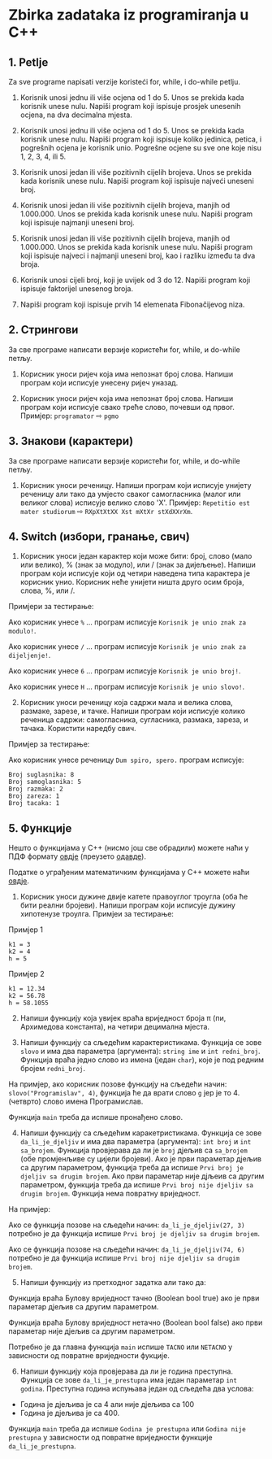 # Zbirka zadataka iz programiranja u C++

## 1. Petlje

Za sve programe napisati verzije koristeći for, while, i do-while petlju.

1. Korisnik unosi jednu ili više ocjena od 1 do 5. Unos se prekida kada korisnik unese nulu. Napiši program koji ispisuje prosjek unesenih ocjena, na dva decimalna mjesta.

2. Korisnik unosi jednu ili više ocjena od 1 do 5. Unos se prekida kada korisnik unese nulu. Napiši program koji ispisuje koliko jedinica, petica, i pogrešnih ocjena je korisnik unio. Pogrešne ocjene su sve one koje nisu 1, 2, 3, 4, ili 5.

3. Korisnik unosi jedan ili više pozitivnih cijelih brojeva. Unos se prekida kada korisnik unese nulu. Napiši program koji ispisuje najveći uneseni broj.

4. Korisnik unosi jedan ili više pozitivnih cijelih brojeva, manjih od 1.000.000. Unos se prekida kada korisnik unese nulu. Napiši program koji ispisuje najmanji uneseni broj.

5. Korisnik unosi jedan ili više pozitivnih cijelih brojeva, manjih od 1.000.000. Unos se prekida kada korisnik unese nulu. Napiši program koji ispisuje najveci i najmanji uneseni broj, kao i razliku između ta dva broja.

6. Korisnik unosi cijeli broj, koji je uvijek od 3 do 12. Napiši program koji ispisuje faktorijel unesenog broja.

7. Napiši program koji ispisuje prvih 14 elemenata Fibonačijevog niza.

## 2. Стрингови

За све програме написати верзије користећи for, while, и do-while петљу.

1. Корисник уноси ријеч која има непознат број слова. Напиши програм који исписује унесену ријеч уназад.

2. Корисник уноси ријеч која има непознат број слова. Напиши програм који исписује свако треће слово, почевши од првог. Примјер: `programator` ⇨ `pgmo`

## 3. Знакови (карактери)

За све програме написати верзије користећи for, while, и do-while петљу.

1. Корисник уноси реченицу. Напиши програм који исписује унијету реченицу али тако да умјесто сваког самогласника (малог или великог слова) исписује велико слово 'Х'. Примјер: `Repetitio est mater studiorum` ⇨ `RXpXtXtXX Xst mXtXr stXdXXrXm`.

## 4. Switch (избори, гранање, свич)

1. Корисник уноси један карактер који може бити: број, слово (мало или велико), % (знак за модуло), или / (знак за дијељење). Напиши програм који исписује који од четири наведена типа карактера је корисник унио. Корисник неће унијети ништа друго осим броја, слова, %, или /.

Примјери за тестирање:

Ако корисник унесе `%` ... програм исписује `Korisnik je unio znak za modulo!`.

Ако корисник унесе `/` ... програм исписује `Korisnik je unio znak za dijeljenje!`.

Ако корисник унесе `6` ... програм исписује `Korisnik je unio broj!`.

Ако корисник унесе `H` ... програм исписује `Korisnik je unio slovo!`.

2. Корисник уноси реченицу која садржи мала и велика слова, размаке, зарезе, и тачке. Напиши програм који исписује колико реченица садржи: самогласника, сугласника, размака, зареза, и тачака. Користити наредбу свич.

Примјер за тестирање:

Ако корисник унесе реченицу `Dum spiro, spero.` програм исписује:

```
Broj suglasnika: 8
Broj samoglasnika: 5
Broj razmaka: 2
Broj zareza: 1
Broj tacaka: 1
```

## 5. Функције

Нешто о функцијама у С++ (нисмо још све обрадили) можете наћи у ПДФ формату [овдје](https://github.com/gweler/zbirka/blob/main/Ne%C5%A1to%20o%20funkcijama%20u%20C%2B%2B.pdf) (преузето [одавде](https://www.geeksforgeeks.org/functions-in-cpp/)).

Податке о уграђеним математичким функцијама у С++ можете наћи [овдје](https://en.cppreference.com/w/cpp/numeric/math).

1. Корисник уноси дужине двије катете правоуглог троугла (оба ће бити реални бројеви). Напиши програм који исписује дужину хипотенузе троулга. Примјеи за тестирање:

Примјер 1

```
k1 = 3
k2 = 4
h = 5
```

Примјер 2

```
k1 = 12.34
k2 = 56.78
h = 58.1055
```

2. Напиши функцију која увијек враћа вриједност броја π (пи, Архимедова константа), на четири децимална мјеста.

3. Напиши функцију са сљедећим карактеристикама. Функција се зове `slovo` и има два параметра (аргумента): `string ime` и `int redni_broj`. Функција враћа једно слово из имена (један `char`), које је под редним бројем `redni_broj`.

На примјер, ако корисник позове функцију на сљедећи начин: `slovo("Programislav", 4)`, функција ће да врати слово `g` јер је то 4. (четврто) слово имена Програмислав.

Функција `main` треба да испише пронађено слово.

4. Напиши функцију са сљедећим каракетристикама. Функција се зове `da_li_je_djeljiv` и има два параметра (аргумента): `int broj` и `int sa_brojem`. Функција провјерава да ли је `broj` дјељив са `sa_brojem` (обе промјенљиве су цијели бројеви). Ако је први параметар дјељив са другим параметром, функција треба да испише `Prvi broj je djeljiv sa drugim brojem`. Ако први параметар није дјљеив са другим параметром, функција треба да испише `Prvi broj nije djeljiv sa drugim brojem`. Функција нема повратну вриједност.

На примјер:

Ако се функција позове на сљедећи начин: `da_li_je_djeljiv(27, 3)` потребно је да функција испише `Prvi broj je djeljiv sa drugim brojem`.

Ако се функција позове на сљедећи начин: `da_li_je_djeljiv(74, 6)` потребно је да функција испише `Prvi broj nije djeljiv sa drugim brojem`.

5. Напиши функцију из претходног задатка али тако да:

Функција враћа Булову вриједност тачно (Boolean bool true) ако је први параметар дјељив са другим параметром.

Функција враћа Булову вриједност нетачно (Boolean bool false) ако први параметар није дјељив са другим параметром.

Потребно је да главна функција `main` испише `TACNO` или `NETACNO` у зависности од повратне вриједности фукције.

6. Напиши функцију која провјерава да ли је година преступна. Функција се зове `da_li_je_prestupna` има један параметар `int godina`. Преступна година испуњава један од сљедећа два услова:

- Година је дјељива је са 4 али није дјељива са 100
- Година је дјељива је са 400.

Функција `main` треба да испише `Godina je prestupna` или `Godina nije prestupna` у зависности од повратне вриједности функције `da_li_je_prestupna`.
